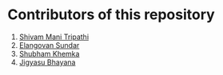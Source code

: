 # Contributors of this repository

1. [Shivam Mani Tripathi](https://github.com/geekcodershivam)
2. [Elangovan Sundar](https://github.com/elangovanshanthi)
3. [Shubham Khemka](https://github.com/shubhamkhemka)
4. [Jigyasu Bhayana](https://github.com/jigyasubhayana)

